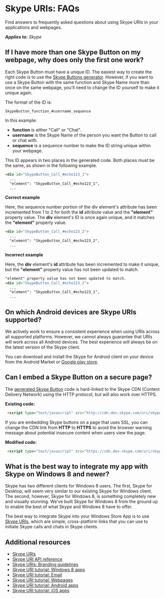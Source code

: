
# Skype URIs: FAQs

Find answers to frequently asked questions about using Skype URIs in your applications and webpages.

 _**Applies to:** Skype_

## If I have more than one Skype Button on my webpage, why does only the first one work?

Each Skype Button must have a unique ID. The easiest way to create the right code is to use the [Skype Buttons generator](http://www.skype.com/en/features/skype-buttons/create-skype-buttons/). However, if you want to use a Skype Button with the same function and Skype Name more than once on the same webpage, you'll need to change the ID yourself to make it unique again. 

The format of the ID is:

 `SkypeButton_function_#username_sequence`

In this example:

* **function** is either "Call" or "Chat".
* **username** is the Skype Name of the person you want the Button to call or chat with.
* **sequence** is a sequence number to make the ID string unique within your webpage.

This ID appears in two places in the generated code. Both places must be the same, as shown in the following example.


```html
<div id="SkypeButton_Call_#echo123_1">
  ...
  "element": "SkypeButton_Call_#echo123_1",
  ...

```

 **Correct example**

Here, the sequence number portion of the div element's attribute has been incremented from 1 to 2 for both the  **id** attribute value and the **"element"** property value. The **div** element's ID is once again unique, and it matches the **"element"** property value.


```html
<div id="SkypeButton_Call_#echo123_2">
  ...
  "element": "SkypeButton_Call_#echo123_2",
  ...

```

 **Incorrect example**

Here, the  **div** element's **id** attribute has been incremented to make it unique, but the **"element"** property value has not been updated to match.


```html
"element" property value has not been updated to match.
<div id="SkypeButton_Call_#echo123_2">
  ...
  "element": "SkypeButton_Call_#echo123_1",
  ...

```


## On which Android devices are Skype URIs supported?

We actively work to ensure a consistent experience when using URIs across all supported platforms. However, we cannot always guarantee that URIs will work across all Android devices. The best experience will always be on the latest version of the Skype client.

You can download and install the Skype for Android client on your device from the Android Market or [Google play store](http://market.android.com/details?id=com.skype.raider).


## Can I embed a Skype Button on a secure page?

The [generated Skype Button](http://www.skype.com/en/features/skype-buttons/create-skype-buttons/) code is hard-linked to the Skype CDN (Content Delivery Network) using the HTTP protocol, but will also work over HTTPS.

**Existing code:**

```html
 <script type="text/javascript" src="http://cdn.dev.skype.com/uri/skype-uri.js">
```

If you are embedding Skype buttons on a page that uses SSL, you can change the CDN link from **HTTP** to **HTTPS** to avoid the browser warning message about potential insecure content when users view the page.

**Modified code:**

```html
 <script type="text/javascript" src="https://cdn.dev.skype.com/uri/skype-uri.js">
```


## What is the best way to integrate my app with Skype on Windows 8 and newer?

Skype has two different clients for Windows 8 users. The first, Skype for Desktop, will seem very similar to our existing Skype for Windows client. The second, however, Skype for Windows 8, is something completely new and visually stunning. We've built Skype for Windows 8 from the ground up to enable the best of what Skype and Windows 8 have to offer.

The best way to integrate Skype into your Windows Store App is to use [Skype URIs](SkypeURIs), which are simple, cross-platform links that you can use to initiate Skype calls and chats in Skype clients.


## Additional resources


* [Skype URIs](SkypeURIs)
* [Skype URI API reference](SkypeURIAPIReference)
* [Skype URIs: Branding guidelines](SkypeURIs_BrandingGuidelines)
* [Skype URI tutorial: Windows 8 apps](SkypeURITutorial_Windows8Apps)
* [Skype URI tutorial: Email](SkypeURITutorial_Email)
* [Skype URI tutorial: Webpages](SkypeURItutorial_Webpages)
* [Skype URI tutorial: Android apps](SkypeURITutorial_AndroidApps)
* [Skype URI tutorial: iOS apps](SkypeURITutorial_iOSApps)
